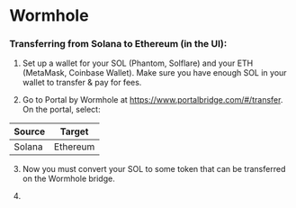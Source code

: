 # Wormhole

### Transferring from Solana to Ethereum (in the UI):

1. Set up a wallet for your SOL (Phantom, Solflare) and your ETH (MetaMask, Coinbase Wallet). Make sure you have enough SOL in your wallet to transfer & pay for fees.

2. Go to Portal by Wormhole at https://www.portalbridge.com/#/transfer. On the portal, select:

| Source  | Target    |
|---------|-----------|
| Solana  | Ethereum  |

3. Now you must convert your SOL to some token that can be transferred on the Wormhole bridge.

4. 
